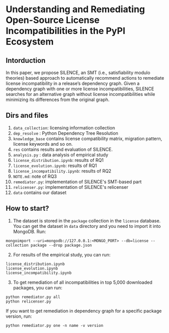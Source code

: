 # Understanding and Remediating Open-Source License Incompatibilities in the PyPI Ecosystem

## Intorduction
In this paper, we propose SILENCE, an SMT
(i.e., satisfiability modulo theories) based approach to automatically recommend actions to remediate license incompatibility
in a release’s dependency graph. Given a dependency graph
with one or more license incompatibilities, SILENCE searches
for an alternative graph without license incompatibilities while
minimizing its differences from the original graph. 

## Dirs and files
1. `data_collection`: licensing information collection
2. `dep_resolve` : Python Dependency Tree Resolution
3. `knowledge_base` contains license compatibility matrix, migration pattern, license keywords and so on.
4. `res` contains results and evaluation of SILENCE.
5. `analysis.py` : data analysis of empirical study
6. `license_distribution.ipynb`: results of RQ1
7. `license_evolution.ipynb`: results of RQ1
8. `license_incompatibility.ipynb`: results of RQ2
9. `NOTE.md`: note of RQ3
9. `remediator.py`: implementation of SILENCE's SMT-based part
10. `relicenser.py`: implementation of SILENCE's relicenser
11. `data` contains our dataset


## How to start?

1. The dataset is stored in the `package` collection in the `license` database. You can get the dataset in `data` directory and you need to import it into MongoDB. Run:
```
mongoimport --uri=mongodb://127.0.0.1:<MONGO_PORT> --db=license --collection package --drop package.json
```

2. For results of the empirical study, you can run:
```
license_distribution.ipynb
license_evolution.ipynb
license_incompatibility.ipynb
```

3. To get remediation of all incompatibilities in top 5,000 downloaded packages, you can run:
```
python remediator.py all
python relicenser.py
```

If you want to get remediation in dependency graph for a specific package version, run:
```
python remediator.py one -n name -v version
```
